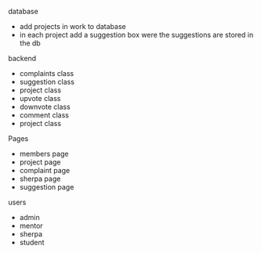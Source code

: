database

- add projects in work to database
- in each project add a suggestion box were the suggestions are stored in the db

backend

- complaints class
- suggestion class
- project class
- upvote class
- downvote class
- comment class
- project class

Pages

- members page
- project page
- complaint page
- sherpa page
- suggestion page

users

- admin
- mentor
- sherpa
- student

